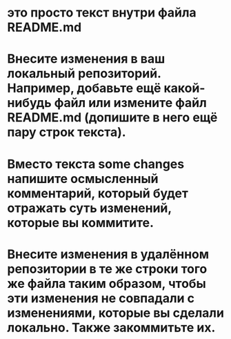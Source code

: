 # это просто текст внутри файла README.md
# Внесите изменения в ваш локальный репозиторий. Например, добавьте ещё какой-нибудь файл или измените файл README.md (допишите в него ещё пару строк текста).
# Вместо текста some changes напишите осмысленный комментарий, который будет отражать суть изменений, которые вы коммитите.
# Внесите изменения в удалённом репозитории в те же строки того же файла таким образом, чтобы эти изменения не совпадали с изменениями, которые вы сделали локально. Также закоммитьте их.
